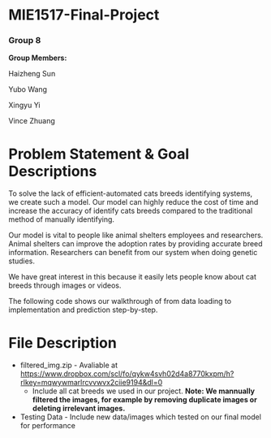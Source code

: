 # **MIE1517-Final-Project**
### Group 8

**Group Members:**

Haizheng Sun

Yubo Wang

Xingyu Yi

Vince Zhuang

# **Problem Statement & Goal Descriptions**
To solve the lack of efficient-automated cats breeds identifying systems, we create such a model. Our model can highly reduce the cost of time and increase the accuracy of identify cats breeds compared to the traditional method of manually identifying.

Our model is vital to people like animal shelters employees and researchers. Animal shelters can improve the adoption rates by providing accurate breed information. Researchers can benefit from our system when doing genetic studies.

We have great interest in this because it easily lets people know about cat breeds through images or videos.

The following code shows our walkthrough of from data loading to implementation and prediction step-by-step.

# **File Description**

* filtered_img.zip - Avaliable at https://www.dropbox.com/scl/fo/qykw4svh02d4a8770kxpm/h?rlkey=mqwywmarlrcvvwvx2ciie9194&dl=0
  - Include all cat breeds we used in our project. **Note: We mannually filtered the images, for example by removing duplicate images or deleting irrelevant images.**
* Testing Data - Include new data/images which tested on our final model for performance
